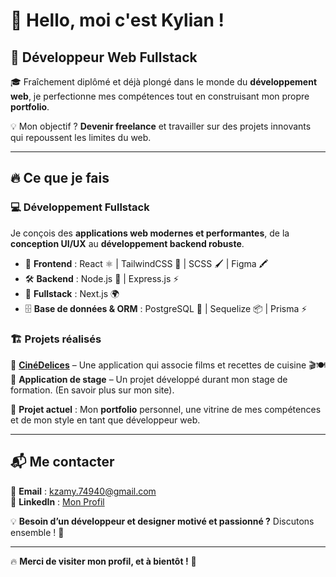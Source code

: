 # 👋 Hello, moi c'est Kylian !  

## 🚀 Développeur Web Fullstack 

🎓 Fraîchement diplômé et déjà plongé dans le monde du **développement web**, je perfectionne mes compétences tout en construisant mon propre **portfolio**.  

💡 Mon objectif ? **Devenir freelance** et travailler sur des projets innovants qui repoussent les limites du web.  

---

## 🔥 **Ce que je fais**  

### 💻 Développement Fullstack  
Je conçois des **applications web modernes et performantes**, de la **conception UI/UX** au **développement backend robuste**.  

- 🎨 **Frontend** : React ⚛️ | TailwindCSS 🎨 | SCSS 🖌 | Figma 🖍  
- 🛠 **Backend** : Node.js 🚀 | Express.js ⚡  
- 🔄 **Fullstack** : Next.js 🌍  
- 🗄 **Base de données & ORM** : PostgreSQL 🐘 | Sequelize 📦 | Prisma ⚡  

### 🏗 **Projets réalisés**  
📌 **[CinéDelices](https://github.com/KylianZamy74/CineDelices)** – Une application qui associe films et recettes de cuisine 🎬🍽  
📌 **Application de stage** – Un projet développé durant mon stage de formation. (En savoir plus sur mon site).

🎯 **Projet actuel** : Mon **portfolio** personnel, une vitrine de mes compétences et de mon style en tant que développeur web.  

---

## 📬 **Me contacter**

📩 **Email** : [kzamy.74940@gmail.com](mailto:TonEmail@example.com)  
🔗 **LinkedIn** : [Mon Profil](https://www.linkedin.com/in/kylian-zamy-b0a5ab303/)  
 

💡 **Besoin d’un développeur et designer motivé et passionné ?** Discutons ensemble ! 🚀  

---

🔥 **Merci de visiter mon profil, et à bientôt !** 👋  

